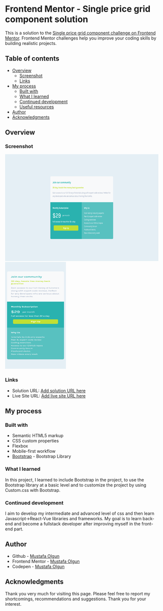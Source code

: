 # Frontend Mentor - Single price grid component solution

This is a solution to the [Single price grid component challenge on Frontend Mentor](https://www.frontendmentor.io/challenges/single-price-grid-component-5ce41129d0ff452fec5abbbc). Frontend Mentor challenges help you improve your coding skills by building realistic projects. 

## Table of contents

- [Overview](#overview)
  - [Screenshot](#screenshot)
  - [Links](#links)
- [My process](#my-process)
  - [Built with](#built-with)
  - [What I learned](#what-i-learned)
  - [Continued development](#continued-development)
  - [Useful resources](#useful-resources)
- [Author](#author)
- [Acknowledgments](#acknowledgments)

## Overview

### Screenshot

<img src="./design/My-Screenshot-Desktop-Single-Price-Grid-Component.png" width="600" height="350" />
<img src="./design/My-Screenshot-Mobil-Single-Price-Grid-Component.png.png" alt="mobile design" width="200" height="350" />


### Links

- Solution URL: [Add solution URL here](https://your-solution-url.com)
- Live Site URL: [Add live site URL here](https://your-live-site-url.com)

## My process

### Built with

- Semantic HTML5 markup
- CSS custom properties
- Flexbox
- Mobile-first workflow
- [Bootstrap](https://getbootstrap.com/) - Bootstrap Library

### What I learned

In this project, I learned to include Bootstrap in the project, to use the Bootstrap library at a basic level and to customize the project by using Custom.css with Bootstrap.

### Continued development

I aim to develop my intermediate and advanced level of css and then learn Javascript->React-Vue libraries and frameworks. My goal is to learn back-end and become a fullstack developer after improving myself in the front-end part.

## Author

- Github - [Mustafa Olgun](https://github.com/mustafaolgun)
- Frontend Mentor - [Mustafa Olgun](https://www.frontendmentor.io/profile/mustafaolgun)
- Codepen - [Mustafa Olgun](https://codepen.io/mustafaolgun)

## Acknowledgments

Thank you very much for visiting this page. Please feel free to report my shortcomings, recommendations and suggestions.
Thank you for your interest.